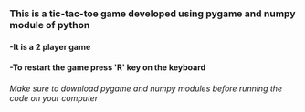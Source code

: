 ### This is a tic-tac-toe game developed using pygame and numpy module of python
#### -It is a 2 player game
#### -To restart the game press 'R' key on the keyboard





###### Make sure to download pygame and numpy modules before running the code on your computer


